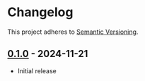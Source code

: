 # Changelog 

This project adheres to [Semantic Versioning](https://semver.org/spec/v2.0.0.html).

## [0.1.0](https://www.npmjs.com/package/@woocommerce/e2e-utils-playwright/v/1.0.0) - 2024-11-21 

- Initial release

